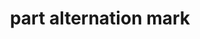 ---
layout: symbols
title: part alternation mark
emoji: part_alternation_mark
permalink: 〽.html
image: assets/img/3moji/part_alternation_mark.png
---